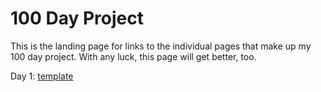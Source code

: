 # 100 Day Project

This is the landing page for links to the individual pages that make up my 100 day project. With any luck, this page will get better, too.

Day 1: [template](1_template)
